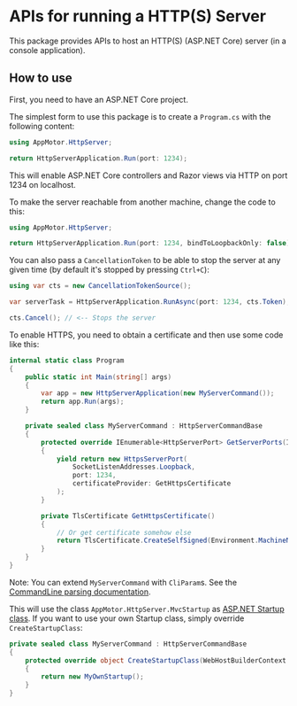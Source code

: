 ﻿---
icon: server
---
# APIs for running a HTTP(S) Server

This package provides APIs to host an HTTP(S) (ASP.NET Core) server (in a console application).

## How to use

First, you need to have an ASP.NET Core project.

The simplest form to use this package is to create a `Program.cs` with the following content:

```c#
using AppMotor.HttpServer;

return HttpServerApplication.Run(port: 1234);
```

This will enable ASP.NET Core controllers and Razor views via HTTP on port 1234 on localhost.

To make the server reachable from another machine, change the code to this:

```c#
using AppMotor.HttpServer;

return HttpServerApplication.Run(port: 1234, bindToLoopbackOnly: false);
```

You can also pass a `CancellationToken` to be able to stop the server at any given time (by default it's stopped by pressing `Ctrl+C`):

```c#
using var cts = new CancellationTokenSource();

var serverTask = HttpServerApplication.RunAsync(port: 1234, cts.Token);

cts.Cancel(); // <-- Stops the server
```

To enable HTTPS, you need to obtain a certificate and then use some code like this:

```c#
internal static class Program
{
    public static int Main(string[] args)
    {
        var app = new HttpServerApplication(new MyServerCommand());
        return app.Run(args);
    }

    private sealed class MyServerCommand : HttpServerCommandBase
    {
        protected override IEnumerable<HttpServerPort> GetServerPorts(IServiceProvider serviceProvider)
        {
            yield return new HttpsServerPort(
                SocketListenAddresses.Loopback,
                port: 1234,
                certificateProvider: GetHttpsCertificate
            );
        }

        private TlsCertificate GetHttpsCertificate()
        {
            // Or get certificate somehow else
            return TlsCertificate.CreateSelfSigned(Environment.MachineName, TimeSpan.FromDays(90));
        }
    }
}
```

Note: You can extend `MyServerCommand` with `CliParam`s. See the [CommandLine parsing documentation](../AppMotor.CliApp/CommandLine/README.md).

This will use the class `AppMotor.HttpServer.MvcStartup` as [ASP.NET Startup class](https://docs.microsoft.com/en-us/aspnet/core/fundamentals/startup). If you want to use your own Startup class, simply override `CreateStartupClass`:

```c#
private sealed class MyServerCommand : HttpServerCommandBase
{
    protected override object CreateStartupClass(WebHostBuilderContext context)
    {
        return new MyOwnStartup();
    }
}
```
